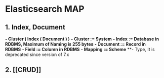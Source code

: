 # Elasticsearch MAP
## 1. Index, Document
**- Cluster ( Index ( Document ) )**
**- Cluster := System**
**- Index := Database in RDBMS, Maximum of Naming is 255 bytes**
**- Document := Record in RDBMS**
**- Field := Column in RDBMS**
**- Mapping := Scheme**
**- Type, It is deprecated since version of 7.x 

## 2. [[CRUD]]
